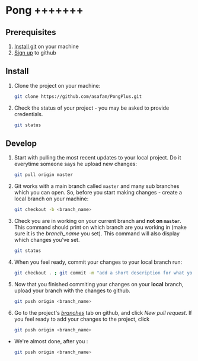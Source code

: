 # Pong +++++++

## Prerequisites

1. [Install git](https://git-scm.com/download/) on your machine
2. [Sign up](http://www.github.com) to github

## Install

1. Clone the project on your machine:

    ```bash
    git clone https://github.com/asafam/PongPlus.git
    ```

2. Check the status of your project - you may be asked to provide credentials.

    ```bash
    git status
    ```

## Develop

1. Start with pulling the most recent updates to your local project. Do it everytime someone says he upload new changes:

    ```bash
    git pull origin master
    ```

1. Git works with a main branch called `master` and many sub branches which you can open. So, before you start making changes - create a local branch on your machine:

    ```bash
    git checkout -b <branch_name>
    ```

1. Check you are in working on your current branch and **not on `master`**. This command should print on which branch are you working in (make sure it is the *branch_name* you set). This command will also display which changes you've set.

    ```bash
    git status
    ```

1. When you feel ready, commit your changes to your local branch run:

    ```bash
    git checkout . ; git commit -m "add a short description for what you've done"
    ```

1. Now that you finished commiting your changes on your **local** branch, upload your branch with the changes to github.

    ```bash
    git push origin <branch_name>
    ```

1. Go to the project's [_branches_](https://github.com/asafam/PongPlus/branches) tab on github, and click _New pull request_. If you feel ready to add your changes to the project, click 

    ```bash
    git push origin <branch_name>
    ```

* We're almost done, after you :

    ```bash
    git push origin <branch_name>
    ```
